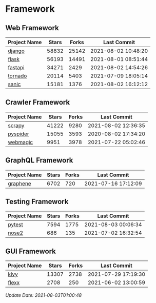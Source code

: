 # Framework

## Web Framework
| Project Name | Stars | Forks | Last Commit |
| ------------ | ----- | ----- | ----------- |
| [django](https://github.com/django/django) | 58832 | 25142 | 2021-08-02 10:48:20 |
| [flask](https://github.com/pallets/flask) | 56193 | 14491 | 2021-08-01 08:51:44 |
| [fastapi](https://github.com/tiangolo/fastapi) | 34271 | 2429 | 2021-08-02 14:54:26 |
| [tornado](https://github.com/tornadoweb/tornado) | 20114 | 5403 | 2021-07-09 18:05:14 |
| [sanic](https://github.com/sanic-org/sanic) | 15181 | 1376 | 2021-08-02 16:12:12 |

## Crawler Framework
| Project Name | Stars | Forks | Last Commit |
| ------------ | ----- | ----- | ----------- |
| [scrapy](https://github.com/scrapy/scrapy) | 41222 | 9280 | 2021-08-02 12:36:35 |
| [pyspider](https://github.com/binux/pyspider) | 15055 | 3593 | 2020-08-02 17:34:20 |
| [webmagic](https://github.com/code4craft/webmagic) | 9951 | 3978 | 2021-07-22 05:02:46 |

## GraphQL Framework
| Project Name | Stars | Forks | Last Commit |
| ------------ | ----- | ----- | ----------- |
| [graphene](https://github.com/graphql-python/graphene) | 6702 | 720 | 2021-07-16 17:12:09 |

## Testing Framework
| Project Name | Stars | Forks | Last Commit |
| ------------ | ----- | ----- | ----------- |
| [pytest](https://github.com/pytest-dev/pytest) | 7594 | 1775 | 2021-08-03 00:06:34 |
| [nose2](https://github.com/nose-devs/nose2) | 686 | 135 | 2021-07-02 16:32:54 |

## GUI Framework
| Project Name | Stars | Forks | Last Commit |
| ------------ | ----- | ----- | ----------- |
| [kivy](https://github.com/kivy/kivy) | 13307 | 2738 | 2021-07-29 17:19:30 |
| [flexx](https://github.com/flexxui/flexx) | 2708 | 250 | 2021-06-02 13:00:59 |

*Update Date: 2021-08-03T01:00:48*